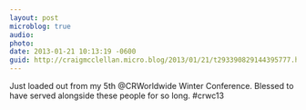 ```yaml
---
layout: post
microblog: true
audio: 
photo: 
date: 2013-01-21 10:13:19 -0600
guid: http://craigmcclellan.micro.blog/2013/01/21/t293390829144395777.html
---
```

Just loaded out from my 5th @CRWorldwide Winter Conference. Blessed to have served alongside these people for so long. #crwc13
